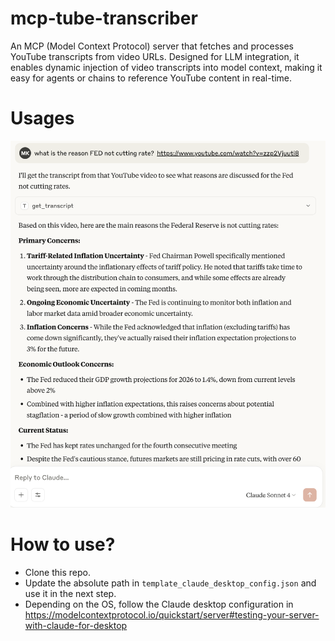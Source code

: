 # mcp-tube-transcriber
An MCP (Model Context Protocol) server that fetches and processes YouTube transcripts from video URLs. Designed for LLM integration, it enables dynamic injection of video transcripts into model context, making it easy for agents or chains to reference YouTube content in real-time.

# Usages

![usage](image.png)

# How to use?
- Clone this repo. 
- Update the absolute path in `template_claude_desktop_config.json` and use it in the next step.
- Depending on the OS, follow the Claude desktop configuration in https://modelcontextprotocol.io/quickstart/server#testing-your-server-with-claude-for-desktop